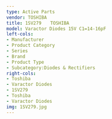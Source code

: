 ```yaml
---
type: Active Parts
vendor: TOSHIBA
title: 1SV279　　TOSHIBA
model: Varactor Diodes 15V C1=14-16pF
left-cols:
- Manufacturer
- Product Category
- Series
- Brand
- Product Type
- Subcategory:Diodes & Rectifiers
right-cols: 
- Toshiba
- Varactor Diodes
- 1SV279
- Toshiba
- Varactor Diodes
img: 1SV279.jpg
---
```

